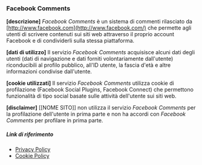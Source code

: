 ### Facebook Comments
**[descrizione]** *Facebook Comments* è un sistema di commenti rilasciato da [http://www.facebook.com](http://www.facebook.com/) che permette agli utenti di scrivere contenuti sui siti web attraverso il proprio account Facebook e di condividerli sulla stessa piattaforma.

**[dati di utilizzo]** Il servizio *Facebook Comments* acquisisce alcuni dati degli utenti (dati di navigazione e dati forniti volontariamente dall'utente) riconducibili al profilo pubblico, all'ID utente, la fascia d'età e altre informazioni condivise dall'utente.

**[cookie utilizzati]** Il servizio *Facebook Comments* utilizza cookie di profilazione (Facebook Social Plugins, Facebook Connect) che permettono funzionalità di tipo social basate sulle attività dell'utente sui siti web.

**[disclaimer]** [[NOME SITO]] non utilizza il servizio *Facebook Comments* per la profilazione dell'utente in prima parte e non ha accordi con *Facebook Comments* per profilare in prima parte.

##### Link di riferimento
* [Privacy Policy](https://www.facebook.com/about/privacy/)
* [Cookie Policy](https://www.facebook.com/help/cookies/?ref=sitefooter)

